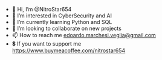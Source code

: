 - 👋 Hi, I’m @NitroStar654
- 👀 I’m interested in CyberSecurity and AI
- 🌱 I’m currently learning Python and SQL
- 💞️ I’m looking to collaborate on new projects
- 📫 How to reach me edoardo.marchesi.veglia@gmail.com
- 💲 If you want to support me https://www.buymeacoffee.com/nitrostar654
<!---
NitroStar654/NitroStar654 is a ✨ special ✨ repository because its `README.md` (this file) appears on your GitHub profile.
You can click the Preview link to take a look at your changes.
--->
